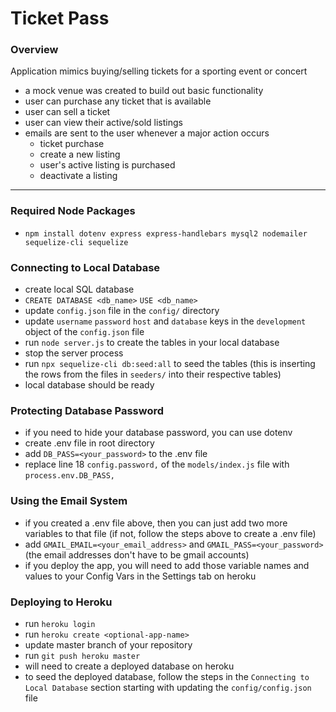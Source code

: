 # Ticket Pass

### Overview 

Application mimics buying/selling tickets for a sporting event or concert

- a mock venue was created to build out basic functionality
- user can purchase any ticket that is available 
- user can sell a ticket
- user can view their active/sold listings
- emails are sent to the user whenever a major action occurs 
    - ticket purchase
    - create a new listing
    - user's active listing is purchased 
    - deactivate a listing

----------------


### Required Node Packages 
- `npm install dotenv express express-handlebars mysql2 nodemailer sequelize-cli sequelize`

### Connecting to Local Database 

- create local SQL database 
- `CREATE DATABASE <db_name>` `USE <db_name>`
- update `config.json` file in the `config/` directory 
- update `username` `password` `host` and `database` keys in the `development` object of the `config.json` file
- run `node server.js` to create the tables in your local database
- stop the server process
- run `npx sequelize-cli db:seed:all` to seed the tables (this is inserting the rows from the files in `seeders/` into their respective tables)
- local database should be ready 


### Protecting Database Password

- if you need to hide your database password, you can use dotenv 
- create .env file in root directory 
- add `DB_PASS=<your_password>` to the .env file
- replace line 18 `config.password,` of the `models/index.js` file with `process.env.DB_PASS,`


### Using the Email System 

- if you created a .env file above, then you can just add two more variables to that file (if not, follow the steps above to create a .env file)
- add `GMAIL_EMAIL=<your_email_address>` and `GMAIL_PASS=<your_password>` (the email addresses don't have to be gmail accounts)
- if you deploy the app, you will need to add those variable names and values to your Config Vars in the Settings tab on heroku


### Deploying to Heroku 

- run `heroku login` 
- run `heroku create <optional-app-name>`
- update master branch of your repository 
- run `git push heroku master`
- will need to create a deployed database on heroku 
- to seed the deployed database, follow the steps in the `Connecting to Local Database` section starting with updating the `config/config.json` file 